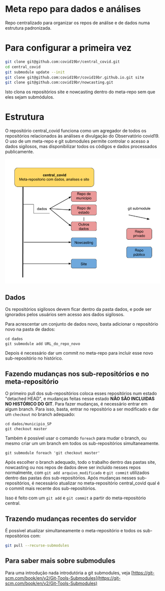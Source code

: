 # Meta repo para dados e análises

Repo centralizado para organizar os repos de análise e de dados numa estrutura padronizada.

# Para configurar a primeira vez

```bash
git clone git@github.com:covid19br/central_covid.git
cd central_covid
git submodule update --init
git clone git@github.com:covid19br/covid19br.github.io.git site
git clone git@github.com:covid19br/nowcasting.git 
```

Isto clona os repositórios site e nowcasting dentro do meta-repo sem que eles sejam submódulos.

# Estrutura

O repositório central_covid funciona como um agregador de todos os repositórios relacionados às análises e divulgação do Observatório covid19. O uso de um meta-repo e git submodules permite controlar o acesso a dados sigilosos, mas disponibilizar todos os códigos e dados processados publicamente.

![Estrutura do repo central_covid](central_covid.png)

## Dados

Os repositórios sigilosos devem ficar dentro da pasta dados, e pode ser ignorados pelos usuários sem acesso aos dados sigilosos. 

Para acrescentar um conjunto de dados novo, basta adicionar o repositório novo na pasta de dados:

```
cd dados
git submodule add URL_do_repo_novo
```

Depois é necessário dar um commit no meta-repo para incluir esse novo sub-repositório no histórico.


## Fazendo mudanças nos sub-repositórios e no meta-repositório

O primeiro pull dos sub-repositórios coloca esses repositórios num estado "detached HEAD", e mudanças feitas nesse estado **NÃO SÃO INCLUIDAS NO HISTÓRICO DO GIT**. Para fazer mudanças, é necessário entrar em algum branch. Para isso, basta, entrar no repositório a ser modificado e dar um ```checkout``` no branch adequado:

```
cd dados/municipio_SP
git checkout master
```

Também é possível usar o comando ```foreach``` para mudar o branch, ou mesmo criar um um branch em todos os sub-repositórios simultaneamente.

```
git submodule foreach 'git checkout master'
```


Após escolher o branch adequado, todo o trabalho dentro das pastas site, nowcasting ou nos repos de dados deve ser incluído nesses repos normalmente, com ```git add arquivo_modificado``` e ```git commit``` utilizados dentro das pastas dos sub-repositórios. 
Após mudanças nesses sub-repositórios, é necessário atualizar no meta-repositório central_covid qual é o commit mais recente dos sub-repositórios. 
<!-- O comando `git submodule update --init` tem que ser rodado toda vez que for trabalhar no meta-repositório. Isto é verdade Diogo? estava buscando um lugar bom para fazer esta anotação-->

Isso é feito com um ```git add``` e ```git commit``` a partir do meta-repositório central.

## Trazendo mudanças recentes do servidor


É possível atualizar simultaneamente o meta-repositório e todos os sub-repositórios com:

```bash
git pull --recurse-submodules
```

## Para saber mais sobre submodules

Para uma introdução nada introdutória a git submodules, veja [https://git-scm.com/book/en/v2/Git-Tools-Submodules](https://git-scm.com/book/en/v2/Git-Tools-Submodules)
